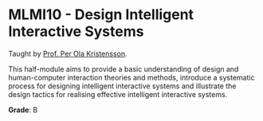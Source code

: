 # MLMI10 - Design Intelligent Interactive Systems

Taught by [Prof. Per Ola Kristensson](http://pokristensson.com/).

This half-module aims to provide a basic understanding of design and human-computer interaction theories and methods, introduce a systematic process for designing intelligent interactive systems and illustrate the design tactics for realising effective intelligent interactive systems.

**Grade**: B